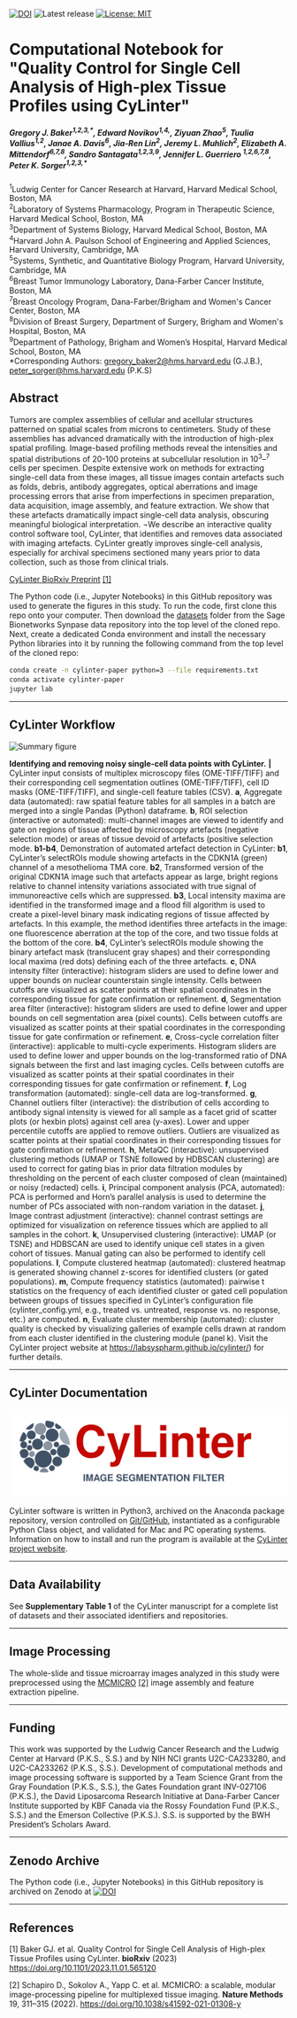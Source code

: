 [![DOI](https://zenodo.org/badge/DOI/10.5281/zenodo.10070212.svg)](https://doi.org/10.5281/zenodo.10070212)
![Latest release](https://img.shields.io/github/v/release/labsyspharm/cylinter-paper)
[![License: MIT](https://img.shields.io/badge/License-MIT-yellow.svg)](https://opensource.org/licenses/MIT)


# Computational Notebook for "Quality Control for Single Cell Analysis of High-plex Tissue Profiles using CyLinter"

<h5>Gregory J. Baker<sup>1,2,3,*</sup>,    
Edward Novikov<sup>1,4,</sup>,
Ziyuan Zhao<sup>5</sup>,
Tuulia Vallius<sup>1,2</sup>,
Janae A. Davis<sup>6</sup>,
Jia-Ren Lin<sup>2</sup>,
Jeremy L. Muhlich<sup>2</sup>,
Elizabeth A. Mittendorf<sup>6,7,8</sup>,
Sandro Santagata<sup>1,2,3,9</sup>,
Jennifer L. Guerriero <sup>1,2,6,7,8</sup>,
Peter K. Sorger<sup>1,2,3,*</sup></h5>

<sup>1</sup>Ludwig Center for Cancer Research at Harvard, Harvard Medical School, Boston, MA<br>
<sup>2</sup>Laboratory of Systems Pharmacology, Program in Therapeutic Science, Harvard Medical
School, Boston, MA<br>
<sup>3</sup>Department of Systems Biology, Harvard Medical School, Boston, MA<br>
<sup>4</sup>Harvard John A. Paulson School of Engineering and Applied Sciences, Harvard University, Cambridge, MA<br>
<sup>5</sup>Systems, Synthetic, and Quantitative Biology Program, Harvard University, Cambridge, MA<br>
<sup>6</sup>Breast Tumor Immunology Laboratory, Dana-Farber Cancer Institute, Boston, MA<br>
<sup>7</sup>Breast Oncology Program, Dana-Farber/Brigham and Women's Cancer Center, Boston, MA<br>
<sup>8</sup>Division of Breast Surgery, Department of Surgery, Brigham and Women's Hospital, Boston, MA<br>
<sup>9</sup>Department of Pathology, Brigham and Women’s Hospital, Harvard Medical School, Boston, MA<br>
\*Corresponding Authors: gregory_baker2@hms.harvard.edu (G.J.B.), peter_sorger@hms.harvard.edu (P.K.S)<br>


## Abstract
Tumors are complex assemblies of cellular and acellular structures patterned on spatial scales from microns to centimeters. Study of these assemblies has advanced dramatically with the introduction of high-plex spatial profiling. Image-based profiling methods reveal the intensities and spatial distributions of 20-100 proteins at subcellular resolution in 10<sup>3</sup>–<sup>7</sup> cells per specimen. Despite extensive work on methods for extracting single-cell data from these images, all tissue images contain artefacts such as folds, debris, antibody aggregates, optical aberrations and image processing errors that arise from imperfections in specimen preparation, data acquisition, image assembly, and feature extraction. We show that these artefacts dramatically impact single-cell data analysis, obscuring meaningful biological interpretation. ¬We describe an interactive quality control software tool, CyLinter, that identifies and removes data associated with imaging artefacts. CyLinter greatly improves single-cell analysis, especially for archival specimens sectioned many years prior to data collection, such as those from clinical trials.

[CyLinter BioRxiv Preprint](https://doi.org/10.1101/2023.11.01.565120) [[1]](#1)

The Python code (i.e., Jupyter Notebooks) in this GitHub repository was used to generate the figures in this study. To run the code, first clone this repo onto your computer. Then download the [datasets](https://www.synapse.org/#!Synapse:syn54523217) folder from the Sage Bionetworks Synpase data repository into the top level of the cloned repo. Next, create a dedicated Conda environment and install the necessary Python libraries into it by running the following command from the top level of the cloned repo:

```bash
conda create -n cylinter-paper python=3 --file requirements.txt
conda activate cylinter-paper
jupyter lab

```

---

## CyLinter Workflow

![Summary figure](./docs/ExtFig4.png)

**Identifying and removing noisy single-cell data points with CyLinter.** **|** CyLinter input consists of multiplex microscopy files (OME-TIFF/TIFF) and their corresponding cell segmentation outlines (OME-TIFF/TIFF), cell ID masks (OME-TIFF/TIFF), and single-cell feature tables (CSV). **a**, Aggregate data (automated): raw spatial feature tables for all samples in a batch are merged into a single Pandas (Python) dataframe. **b**, ROI selection (interactive or automated): multi-channel images are viewed to identify and gate on regions of tissue affected by microscopy artefacts (negative selection mode) or areas of tissue devoid of artefacts (positive selection mode. **b1-b4**, Demonstration of automated artefact detection in CyLinter: **b1**, CyLinter’s selectROIs module showing artefacts in the CDKN1A (green) channel of a mesothelioma TMA core. **b2**, Transformed version of the original CDKN1A image such that artefacts appear as large, bright regions relative to channel intensity variations associated with true signal of immunoreactive cells which are suppressed. **b3**, Local intensity maxima are identified in the transformed image and a flood fill algorithm is used to create a pixel-level binary mask indicating regions of tissue affected by artefacts. In this example, the method identifies three artefacts in the image: one fluorescence aberration at the top of the core, and two tissue folds at the bottom of the core. **b4**, CyLinter’s selectROIs module showing the binary artefact mask (translucent gray shapes) and their corresponding local maxima (red dots) defining each of the three artefacts. **c**, DNA intensity filter (interactive): histogram sliders are used to define lower and upper bounds on nuclear counterstain single intensity. Cells between cutoffs are visualized as scatter points at their spatial coordinates in the corresponding tissue for gate confirmation or refinement. **d**, Segmentation area filter (interactive): histogram sliders are used to define lower and upper bounds on cell segmentation area (pixel counts). Cells between cutoffs are visualized as scatter points at their spatial coordinates in the corresponding tissue for gate confirmation or refinement. **e**, Cross-cycle correlation filter (interactive): applicable to multi-cycle experiments. Histogram sliders are used to define lower and upper bounds on the log-transformed ratio of DNA signals between the first and last imaging cycles. Cells between cutoffs are visualized as scatter points at their spatial coordinates in their corresponding tissues for gate confirmation or refinement. **f**, Log transformation (automated): single-cell data are log-transformed. **g**, Channel outliers filter (interactive): the distribution of cells according to antibody signal intensity is viewed for all sample as a facet grid of scatter plots (or hexbin plots) against cell area (y-axes). Lower and upper percentile cutoffs are applied to remove outliers. Outliers are visualized as scatter points at their spatial coordinates in their corresponding tissues for gate confirmation or refinement. **h**, MetaQC (interactive): unsupervised clustering methods (UMAP or TSNE followed by HDBSCAN clustering) are used to correct for gating bias in prior data filtration modules by thresholding on the percent of each cluster composed of clean (maintained) or noisy (redacted) cells. **i**, Principal component analysis (PCA, automated): PCA is performed and Horn’s parallel analysis is used to determine the number of PCs associated with non-random variation in the dataset. **j**, Image contrast adjustment (interactive): channel contrast settings are optimized for visualization on reference tissues which are applied to all samples in the cohort. **k**, Unsupervised clustering (interactive): UMAP (or TSNE) and HDBSCAN are used to identify unique cell states in a given cohort of tissues. Manual gating can also be performed to identify cell populations. **l**, Compute clustered heatmap (automated): clustered heatmap is generated showing channel z-scores for identified clusters (or gated populations). **m**, Compute frequency statistics (automated): pairwise t statistics on the frequency of each identified cluster or gated cell population between groups of tissues specified in CyLinter’s configuration file (cylinter_config.yml, e.g., treated vs. untreated, response vs. no response, etc.) are computed. **n**, Evaluate cluster membership (automated): cluster quality is checked by visualizing galleries of example cells drawn at random from each cluster identified in the clustering module (panel k). Visit the CyLinter project website at https://labsyspharm.github.io/cylinter/) for further details.</h6>

---


## CyLinter Documentation

![](./docs/cylinter-logo.svg)

CyLinter software is written in Python3, archived on the Anaconda package repository, version controlled on [Git/GitHub](https://github.com/labsyspharm/cylinter), instantiated as a configurable Python Class object, and validated for Mac and PC operating systems. Information on how to install and run the program is available at the [CyLinter project website](https://labsyspharm.github.io/cylinter/). 

---


## Data Availability

See **Supplementary Table 1** of the CyLinter manuscript for a complete list of datasets and their associated identifiers and repositories.

---


## Image Processing

The whole-slide and tissue microarray images analyzed in this study were preprocessed using the [MCMICRO](https://mcmicro.org/) [[2]](#2) image assembly and feature extraction pipeline.

---


## Funding

This work was supported by the Ludwig Cancer Research and the Ludwig Center at Harvard (P.K.S., S.S.) and by NIH NCI grants U2C-CA233280, and U2C-CA233262 (P.K.S., S.S.). Development of computational methods and image processing software is supported by a Team Science Grant from the Gray Foundation (P.K.S., S.S.), the Gates Foundation grant INV-027106 (P.K.S.), the David Liposarcoma Research Initiative at Dana-Farber Cancer Institute supported by KBF Canada via the Rossy Foundation Fund (P.K.S., S.S.) and the Emerson Collective (P.K.S.). S.S. is supported by the BWH President’s Scholars Award.

---

## Zenodo Archive

The Python code (i.e., Jupyter Notebooks) in this GitHub repository is archived on Zenodo at [![DOI](https://zenodo.org/badge/DOI/10.5281/zenodo.10070212.svg)](https://doi.org/10.5281/zenodo.10070212)

---


## References

<a id="1">[1]</a>
Baker GJ. et al. Quality Control for Single Cell Analysis of High-plex Tissue Profiles using CyLinter. **bioRxiv** (2023) https://doi.org/10.1101/2023.11.01.565120

<a id="1">[2]</a>
Schapiro D., Sokolov A., Yapp C. et al. MCMICRO: a scalable, modular image-processing pipeline for multiplexed tissue imaging. **Nature Methods** 19, 311–315 (2022). https://doi.org/10.1038/s41592-021-01308-y


